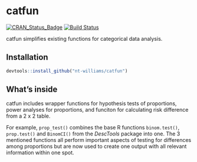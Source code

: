 
# catfun

[![CRAN\_Status\_Badge](http://www.r-pkg.org/badges/version/catfun)](https://cran.r-project.org/package=catfun)
[![Build
Status](https://travis-ci.org/nt-williams/catfun.svg?branch=master)](https://travis-ci.org/nt-williams/catfun)

catfun simplifies existing functions for categorical data analysis.

## Installation

``` r
devtools::install_github("nt-williams/catfun")
```

## What’s inside

catfun includes wrapper functions for hypothesis tests of proportions,
power analyses for proportions, and funciton for calculating risk
difference from a 2 x 2 table.

For example, `prop_test()` combines the base R functions `binom.test()`,
`prop.test()` and `BinomCI()` from the *DescTools* package into one. The
3 mentioned functions all perform important aspects of testing for
differences among proportions but are now used to create one output with
all relevant information within one spot.
